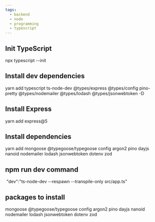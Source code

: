 ```yaml
---
tags:
  - backend
  - node
  - programming
  - typescript
---
```

## Init TypeScript
npx typescript --init

## Install dev dependencies
yarn add typescript ts-node-dev @types/express @types/config pino-pretty @types/nodemailer @types/lodash @types/jsonwebtoken -D

## Install Express
yarn add express@5

## Install dependencies
yarn add mongoose @typegoose/typegoose config argon2 pino dayjs nanoid nodemailer lodash jsonwebtoken dotenv zod


## npm run dev command

 "dev":"ts-node-dev --respawn --transpile-only src/app.ts"

## packages to install

mongoose @typegoose/typegoose config argon2 pino dayjs nanoid nodemailer lodash jsonwebtoken dotenv zod